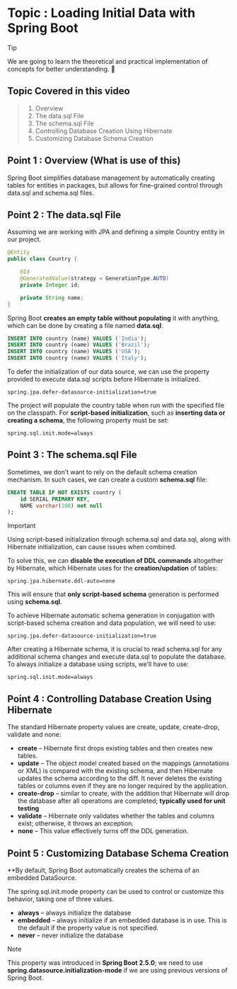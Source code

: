 # Topic : Loading Initial Data with Spring Boot

> [!TIP]
> We are going to learn the theoretical and practical implementation of concepts for better understanding. 🔔

## Topic Covered in this video
>1. Overview
>2. The data.sql File
>3. The schema.sql File
>4. Controlling Database Creation Using Hibernate
>5. Customizing Database Schema Creation

## Point 1 : Overview (What is use of this)

Spring Boot simplifies database management by automatically creating tables for entities in packages, but allows for fine-grained control through data.sql and schema.sql files.

## Point 2 : The data.sql File

Assuming we are working with JPA and defining a simple Country entity in our project.

```java
@Entity
public class Country {

    @Id
    @GeneratedValue(strategy = GenerationType.AUTO)
    private Integer id;

    private String name;
}
```

Spring Boot **creates an empty table without populating** it with anything, which can be done by creating a file named **data.sql**.
```sql
INSERT INTO country (name) VALUES ('India');
INSERT INTO country (name) VALUES ('Brazil');
INSERT INTO country (name) VALUES ('USA');
INSERT INTO country (name) VALUES ('Italy');
```
To defer the initialization of our data source, we can use the property provided to execute data.sql scripts before Hibernate is initialized.

```properties
spring.jpa.defer-datasource-initialization=true
```

The project will populate the country table when run with the specified file on the classpath. For **script-based initialization**, such as **inserting data or creating a schema**, the following property must be set:
```properties
spring.sql.init.mode=always
```

## Point 3 : The schema.sql File

Sometimes, we don’t want to rely on the default schema creation mechanism.
In such cases, we can create a custom **schema.sql** file:

```sql
CREATE TABLE IF NOT EXISTS country (
    id SERIAL PRIMARY KEY,
    NAME varchar(100) not null
);
```
> [!IMPORTANT]
> Using script-based initialization through schema.sql and data.sql, along with Hibernate initialization, can cause issues when combined.

To solve this, we can **disable the execution of DDL commands** altogether by Hibernate, which Hibernate uses for the **creation/updation** of tables:
```properties
spring.jpa.hibernate.ddl-auto=none
```
This will ensure that **only script-based schema** generation is performed using **schema.sql**.

To achieve Hibernate automatic schema generation in conjugation with script-based schema creation and data population, we will need to use:
```properties
spring.jpa.defer-datasource-initialization=true
```

After creating a Hibernate schema, it is crucial to read schema.sql for any additional schema changes and execute data.sql to populate the database.
To always initialize a database using scripts, we’ll have to use:
```properties
spring.sql.init.mode=always
```

## Point 4 : Controlling Database Creation Using Hibernate
The standard Hibernate property values are create, update, create-drop, validate and none:

* **create** – Hibernate first drops existing tables and then creates new tables.
* **update** – The object model created based on the mappings (annotations or XML) is compared with the existing schema, and then Hibernate updates the schema according to the diff. It never deletes the existing tables or columns even if they are no longer required by the application.
* **create-drop** – similar to create, with the addition that Hibernate will drop the database after all operations are completed; **typically used for unit testing**
* **validate** – Hibernate only validates whether the tables and columns exist; otherwise, it throws an exception.
* **none** – This value effectively turns off the DDL generation.

## Point 5 : Customizing Database Schema Creation

**By default, Spring Boot automatically creates the schema of an embedded DataSource.

The spring.sql.init.mode property can be used to control or customize this behavior, taking one of three values.

* **always** – always initialize the database
* **embedded** – always initialize if an embedded database is in use. This is the default if the property value is not specified.
* **never** – never initialize the database

> [!NOTE]
> This property was introduced in **Spring Boot 2.5.0**; we need to use **spring.datasource.initialization-mode** if we are using previous versions of Spring Boot.
